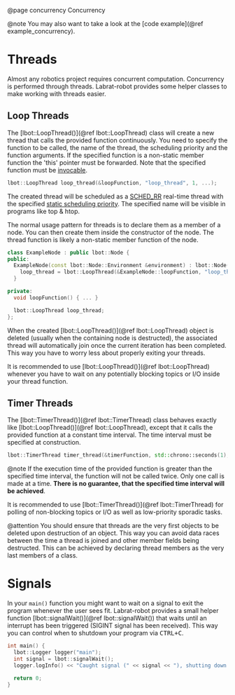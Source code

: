 @page concurrency Concurrency

@note
You may also want to take a look at the [code example](@ref example_concurrency).

# Threads
Almost any robotics project requires concurrent computation. Concurrency is performed through threads. Labrat-robot provides some helper classes to make working with threads easier.

## Loop Threads
The [lbot::LoopThread()](@ref lbot::LoopThread) class will create a new thread that calls the provided function continuously. You need to specify the function to be called, the name of the thread, the scheduling priority and the function arguments. If the specified function is a non-static member function the 'this' pointer must be forwarded. Note that the specified function must be [invocable](https://en.cppreference.com/w/cpp/types/is_invocable).
```cpp
lbot::LoopThread loop_thread(&loopFunction, "loop_thread", 1, ...);
```
The created thread will be scheduled as a [SCHED_RR](https://www.man7.org/linux/man-pages/man7/sched.7.html) real-time thread with the specified [static scheduling priority](https://www.man7.org/linux/man-pages/man7/sched.7.html). The specified name will be visible in programs like top & htop.

The normal usage pattern for threads is to declare them as a member of a node. You can then create them inside the constructor of the node. The thread function is likely a non-static member function of the node.
```cpp
class ExampleNode : public lbot::Node {
public:
  ExampleNode(const lbot::Node::Environment &environment) : lbot::Node(environment) {
    loop_thread = lbot::LoopThread(&ExampleNode::loopFunction, "loop_thread", 1, this);
  }

private:
  void loopFunction() { ... }

  lbot::LoopThread loop_thread;
};
```

When the created [lbot::LoopThread()](@ref lbot::LoopThread) object is deleted (usually when the containing node is destructed), the associated thread will automatically join once the current iteration has been completed. This way you have to worry less about properly exiting your threads.

It is recommended to use [lbot::LoopThread()](@ref lbot::LoopThread) whenever you have to wait on any potentially blocking topics or I/O inside your thread function.

## Timer Threads
The [lbot::TimerThread()](@ref lbot::TimerThread) class behaves exactly like [lbot::LoopThread()](@ref lbot::LoopThread), except that it calls the provided function at a constant time interval. The time interval must be specified at construction.
```cpp
lbot::TimerThread timer_thread(&timerFunction, std::chrono::seconds(1), "timer_thread", 1, ...);
```

@note
If the execution time of the provided function is greater than the specified time interval, the function will not be called twice. Only one call is made at a time. **There is no guarantee, that the specified time interval will be achieved**.

It is recommended to use [lbot::TimerThread()](@ref lbot::TimerThread) for polling of non-blocking topics or I/O as well as low-priority sporadic tasks.

@attention
You should ensure that threads are the very first objects to be deleted upon destruction of an object. This way you can avoid data races between the time a thread is joined and other member fields being destructed. This can be achieved by declaring thread members as the very last members of a class.

# Signals
In your `main()` function you might want to wait on a signal to exit the program whenever the user sees fit. Labrat-robot provides a small helper function [lbot::signalWait()](@ref lbot::signalWait()) that waits until an interrupt has been triggered (SIGINT signal has been received). This way you can control when to shutdown your program via <kbd>CTRL+C</kbd>.
```cpp
int main() {
  lbot::Logger logger("main");
  int signal = lbot::signalWait();
  logger.logInfo() << "Caught signal (" << signal << "), shutting down.";

  return 0;
}
```